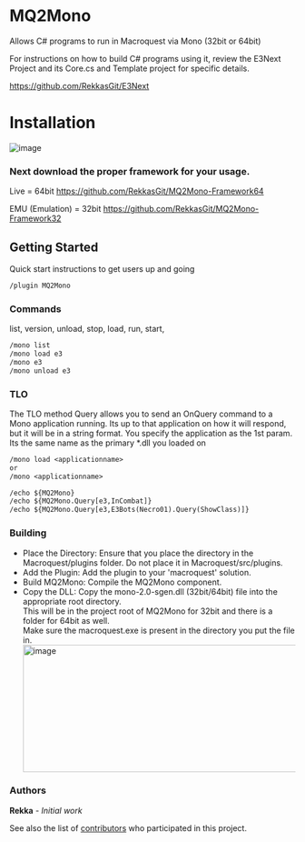 # MQ2Mono

Allows C# programs to run in Macroquest via Mono (32bit or 64bit)

For instructions on how to build C# programs using it, review the E3Next Project and its Core.cs and Template project for specific details.

https://github.com/RekkasGit/E3Next

# Installation

![image](https://github.com/RekkasGit/MQ2Mono/assets/4657161/d5195a0c-0da2-47dd-988c-ae129108dc59)


### Next download the proper framework for your usage. 

Live = 64bit
https://github.com/RekkasGit/MQ2Mono-Framework64

EMU (Emulation) = 32bit
https://github.com/RekkasGit/MQ2Mono-Framework32

## Getting Started

Quick start instructions to get users up and going

```txt
/plugin MQ2Mono
```

### Commands

list, version, unload, stop, load, run, start, 

```txt
/mono list
/mono load e3
/mono e3
/mono unload e3
```

### TLO
The TLO method Query allows you to send an OnQuery command to a Mono application running. Its up to that application
on how it will respond, but it will be in a string format. You specify the application as the 1st param. Its the same name as the primary *.dll you loaded on 
```txt
/mono load <applicationname> 
or
/mono <applicationname>
```
```txt
/echo ${MQ2Mono}
/echo ${MQ2Mono.Query[e3,InCombat]}
/echo ${MQ2Mono.Query[e3,E3Bots(Necro01).Query(ShowClass)]}
```



### Building

<ul>
  <li>Place the Directory: Ensure that you place the directory in the Macroquest/plugins folder. Do not place it in Macroquest/src/plugins. </li>
<li>Add the Plugin: Add the plugin to your 'macroquest' solution. </li>
<li>Build MQ2Mono: Compile the MQ2Mono component.</li>
<li>Copy the DLL:  Copy the mono-2.0-sgen.dll (32bit/64bit) file into the appropriate root directory. <br/>
This will be in the project root of MQ2Mono for 32bit and there is a folder for 64bit as well. <br/>
Make sure the macroquest.exe is present in the directory you put the file in. <br/>
</li>
  <img width="628" height="224" alt="image" src="https://github.com/user-attachments/assets/c33a805d-b546-40e3-becc-927a801e428c" />

</ul>

### Authors

**Rekka** - *Initial work*

See also the list of [contributors](https://github.com/your/project/contributors) who participated in this project.

